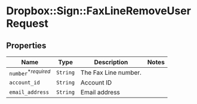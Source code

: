# Dropbox::Sign::FaxLineRemoveUserRequest



## Properties

| Name | Type | Description | Notes |
| ---- | ---- | ----------- | ----- |
| `number`<sup>*_required_</sup> | ```String``` |  The Fax Line number.  |  |
| `account_id` | ```String``` |  Account ID  |  |
| `email_address` | ```String``` |  Email address  |  |

